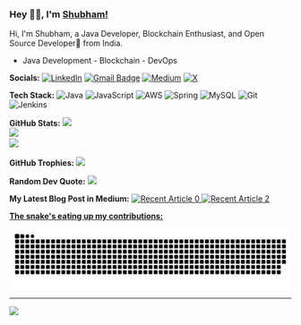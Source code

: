 ### Hey 👋🏽, I'm [Shubham!](https://Shubhh4.me) 

Hi, I'm Shubham, a Java Developer, Blockchain Enthusiast, and Open Source Developer🚀 from India.


- Java Development - Blockchain - DevOps
  

**Socials:**
[![LinkedIn](https://img.shields.io/badge/LinkedIn-%230077B5.svg?logo=linkedin&logoColor=white)](https://linkedin.com/in/www.linkedin.com/in/shubham4p) [![Gmail Badge](https://img.shields.io/badge/-GMail-c14438?style=social&logo=Gmail&logoColor=red&link=mailto:sk192196@gmail.com)](mailto:sk192196@gmail.com)
 [![Medium](https://img.shields.io/badge/Medium-12100E?logo=medium&logoColor=white)](https://medium.com/@https://medium.com/@@sk192196) [![X](https://img.shields.io/badge/X-black.svg?logo=X&logoColor=white)](https://x.com/https://x.com/Shubhh4_) 
 

**Tech Stack:**
![Java](https://img.shields.io/badge/java-%23ED8B00.svg?style=for-the-badge&logo=openjdk&logoColor=white) ![JavaScript](https://img.shields.io/badge/javascript-%23323330.svg?style=for-the-badge&logo=javascript&logoColor=%23F7DF1E) ![AWS](https://img.shields.io/badge/AWS-%23FF9900.svg?style=for-the-badge&logo=amazon-aws&logoColor=white) ![Spring](https://img.shields.io/badge/spring-%236DB33F.svg?style=for-the-badge&logo=spring&logoColor=white) ![MySQL](https://img.shields.io/badge/mysql-4479A1.svg?style=for-the-badge&logo=mysql&logoColor=white) ![Git](https://img.shields.io/badge/git-%23F05033.svg?style=for-the-badge&logo=git&logoColor=white) ![Jenkins](https://img.shields.io/badge/jenkins-%232C5263.svg?style=for-the-badge&logo=jenkins&logoColor=white)


**GitHub Stats:**
![](https://github-readme-stats.vercel.app/api?username=Shubhh4&theme=dark&hide_border=false&include_all_commits=true&count_private=true)<br/>
![](https://github-readme-streak-stats.herokuapp.com/?user=Shubhh4&theme=dark&hide_border=false)<br/>
![](https://github-readme-stats.vercel.app/api/top-langs/?username=Shubhh4&theme=dark&hide_border=false&include_all_commits=true&count_private=true&layout=compact)


**GitHub Trophies:**
![](https://github-profile-trophy.vercel.app/?username=Shubhh4&theme=radical&no-frame=false&no-bg=false&margin-w=4)


**Random Dev Quote:**
![](https://quotes-github-readme.vercel.app/api?type=horizontal&theme=tokyonight)

<!--** Latest Tweet: **-->
<!--[![](https://gtce.itsvg.in/api?username=Shubhh4_)](https://github.com/Shubhh4/github-twitter-card-embed)-->

**My Latest Blog Post in Medium:**
<a target="_blank" href="https://github-readme-medium-recent-article.vercel.app/medium/@sk192196/0"><img src="https://github-readme-medium-recent-article.vercel.app/medium/@sk192196/0" alt="Recent Article 0">
<a target="_blank" href="https://github-readme-medium-recent-article.vercel.app/medium/@sk192196/2"><img src="https://github-readme-medium-recent-article.vercel.app/medium/@sk192196/1" alt="Recent Article 2">

 </p>
 

**The snake's eating up my contributions:**
<p align="center">
  <img  src="https://raw.githubusercontent.com/Elanza-48/Elanza-48/main/resources/img/github-contribution-grid-snake.svg"
    alt="example" align="center" />
    
</p>

---
[![](https://visitcount.itsvg.in/api?id=Shubhh4&icon=0&color=0)](https://visitcount.itsvg.in)

<!-- Proudly created with GPRM ( https://gprm.itsvg.in ) -->
